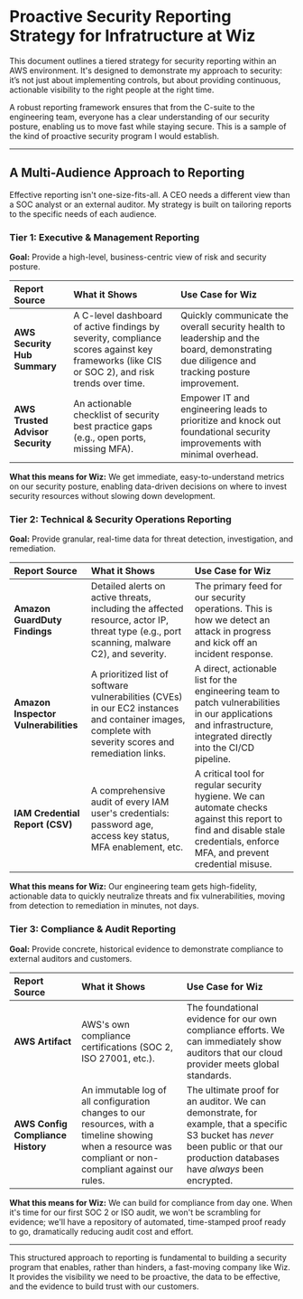 # Proactive Security Reporting Strategy for Infratructure at Wiz

This document outlines a tiered strategy for security reporting within an AWS environment. It's designed to demonstrate my approach to security: it’s not just about implementing controls, but about providing continuous, actionable visibility to the right people at the right time.

A robust reporting framework ensures that from the C-suite to the engineering team, everyone has a clear understanding of our security posture, enabling us to move fast while staying secure. This is a sample of the kind of proactive security program I would establish.

---

## A Multi-Audience Approach to Reporting

Effective reporting isn't one-size-fits-all. A CEO needs a different view than a SOC analyst or an external auditor. My strategy is built on tailoring reports to the specific needs of each audience.

### Tier 1: Executive & Management Reporting
**Goal:** Provide a high-level, business-centric view of risk and security posture.

| Report Source | What it Shows | Use Case for Wiz |
| :--- | :--- | :--- |
| **AWS Security Hub Summary** | A C-level dashboard of active findings by severity, compliance scores against key frameworks (like CIS or SOC 2), and risk trends over time. | Quickly communicate the overall security health to leadership and the board, demonstrating due diligence and tracking posture improvement. |
| **AWS Trusted Advisor Security** | An actionable checklist of security best practice gaps (e.g., open ports, missing MFA). | Empower IT and engineering leads to prioritize and knock out foundational security improvements with minimal overhead. |

**What this means for Wiz:** We get immediate, easy-to-understand metrics on our security posture, enabling data-driven decisions on where to invest security resources without slowing down development.

### Tier 2: Technical & Security Operations Reporting
**Goal:** Provide granular, real-time data for threat detection, investigation, and remediation.

| Report Source | What it Shows | Use Case for Wiz |
| :--- | :--- | :--- |
| **Amazon GuardDuty Findings** | Detailed alerts on active threats, including the affected resource, actor IP, threat type (e.g., port scanning, malware C2), and severity. | The primary feed for our security operations. This is how we detect an attack in progress and kick off an incident response. |
| **Amazon Inspector Vulnerabilities** | A prioritized list of software vulnerabilities (CVEs) in our EC2 instances and container images, complete with severity scores and remediation links. | A direct, actionable list for the engineering team to patch vulnerabilities in our applications and infrastructure, integrated directly into the CI/CD pipeline. |
| **IAM Credential Report (CSV)** | A comprehensive audit of every IAM user's credentials: password age, access key status, MFA enablement, etc. | A critical tool for regular security hygiene. We can automate checks against this report to find and disable stale credentials, enforce MFA, and prevent credential misuse. |

**What this means for Wiz:** Our engineering team gets high-fidelity, actionable data to quickly neutralize threats and fix vulnerabilities, moving from detection to remediation in minutes, not days.

### Tier 3: Compliance & Audit Reporting
**Goal:** Provide concrete, historical evidence to demonstrate compliance to external auditors and customers.

| Report Source | What it Shows | Use Case for Wiz |
| :--- | :--- | :--- |
| **AWS Artifact** | AWS's own compliance certifications (SOC 2, ISO 27001, etc.). | The foundational evidence for our own compliance efforts. We can immediately show auditors that our cloud provider meets global standards. |
| **AWS Config Compliance History** | An immutable log of all configuration changes to our resources, with a timeline showing when a resource was compliant or non-compliant against our rules. | The ultimate proof for an auditor. We can demonstrate, for example, that a specific S3 bucket has *never* been public or that our production databases have *always* been encrypted. |

**What this means for Wiz:** We can build for compliance from day one. When it's time for our first SOC 2 or ISO audit, we won't be scrambling for evidence; we'll have a repository of automated, time-stamped proof ready to go, dramatically reducing audit cost and effort.

---

This structured approach to reporting is fundamental to building a security program that enables, rather than hinders, a fast-moving company like Wiz. It provides the visibility we need to be proactive, the data to be effective, and the evidence to build trust with our customers.